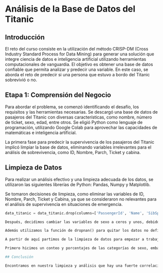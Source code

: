# Análisis de la Base de Datos del Titanic

## Introducción

El reto del curso consiste en la utilización del método CRISP-DM (Cross Industry Standard Process for Data Mining) para generar una solución que integre ciencia de datos e inteligencia artificial utilizando herramientas computacionales de vanguardia. El objetivo es obtener una base de datos confiable que permita analizar y predecir una variable. En este caso, se aborda el reto de predecir si una persona que estuvo a bordo del Titanic sobrevivió o no.

## Etapa 1: Comprensión del Negocio

Para abordar el problema, se comenzó identificando el desafío, los requisitos y las herramientas necesarias. Se descargó una base de datos de pasajeros del Titanic con diversas características, como nombre, número de ticket, sexo, edad, entre otros. Se eligió Python como lenguaje de programación, utilizando Google Colab para aprovechar las capacidades de matemáticas e inteligencia artificial. 

La primera fase para predecir la supervivencia de los pasajeros del Titanic implicó limpiar la base de datos, eliminando variables irrelevantes para el análisis de sobrevivencia, como ID, Nombre, Parch, Ticket y cabina.

## Limpieza de Datos

Para realizar un análisis efectivo y una limpieza adecuada de los datos, se utilizaron las siguientes librerías de Python: Pandas, Numpy y Matplotlib.

Se tomaron decisiones de limpieza, como eliminar las variables de ID, Nombre, Parch, Ticket y Cabina, ya que se consideraron no relevantes para el análisis de supervivencia en situaciones de emergencia.

```python
data_titanic = data_titanic.drop(columns=['PassengerId', 'Name', 'SibSp', 'Parch', 'Ticket', 'Cabin'])

Después, decidimos cambiar las variables de sexo a ceros y unos, debido a que por naturaleza el sexo es binario, y nos fué más práctico para realizar el análizis debido a que es más fácil trabajar con ints que con strings, además decidimos reemplazar la variable “Embarked”, de ‘S’, ‘C’ Y ‘Q’ a 0,1,2 respectivamente.

Además utilizamos la función de dropnan() para quitar los datos no definidos de nuestra base, puesto que estos no nos aportarán información de las variables a analizar. Así mismo utilizamos la función dropnull() para remover datos nulos en nuestra base .

A partir de aquí partimos de la limpieza de datos para empezar a trabajar con ellos y encontrar estadísticas que nos permitan hacer un análisis de los mismos:

Primero hicimos un conteo y porcentajes de las categorías de sexo, embarcación, hombres sobrevimientes, hombres fallecidos, mujeres sobrevivientes, mujeres fallecidas. Así como un análisis de cuartiles y quintiles de las frecuencias de las edades de los pasajeros, señalando que las edades entre 20 y 40 eran las más frecuentes. Por último realizamos un análisis de correlación para identificar que variables están más relacionadas con otras y con sobrevivir. Encontramos que las variables más correlacionadas con la sobrevivencia es el sexo y el pasaje que se pagó.

## Conclusión 

Encontramos en nuestra limpieza y análisis que hay una fuerte correlación entre el sexo y la sobrevivencia, además de una correlación entre el pasaje y la sobrevivencia. Esto es de esperarse dado que en emergencias, las personas más cercanas a las salidas son más propensas a sobrevivir, en este caso, la clase que pagó más, estaba en un lugar más cercano a los botes salvavidas, así como también se procuraron mujeres y niños en esta situación.


